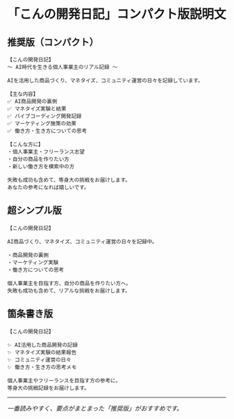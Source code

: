 # 「こんの開発日記」コンパクト版説明文

## 推奨版（コンパクト）

```
【こんの開発日記】
〜 AI時代を生きる個人事業主のリアル記録 〜

AIを活用した商品づくり、マネタイズ、コミュニティ運営の日々を記録しています。

【主な内容】
✅ AI商品開発の裏側
✅ マネタイズ実験と結果
✅ バイブコーディング開発記録
✅ マーケティング施策の効果
✅ 働き方・生き方についての思考

【こんな方に】
・個人事業主・フリーランス志望
・自分の商品を作りたい方
・新しい働き方を模索中の方

失敗も成功も含めて、等身大の挑戦をお届けします。
あなたの参考になれば嬉しいです。
```

## 超シンプル版

```
【こんの開発日記】

AI商品づくり、マネタイズ、コミュニティ運営の日々を記録中。

・商品開発の裏側
・マーケティング実験
・働き方についての思考

個人事業主を目指す方、自分の商品を作りたい方へ。
失敗も成功も含めて、リアルな挑戦をお届けします。
```

## 箇条書き版

```
【こんの開発日記】

✨ AI活用した商品開発の記録
✨ マネタイズ実験の結果報告
✨ コミュニティ運営の日々
✨ 働き方・生き方の思考メモ

個人事業主やフリーランスを目指す方の参考に。
等身大の挑戦記録をお届けします。
```

---
*一番読みやすく、要点がまとまった「推奨版」がおすすめです。*